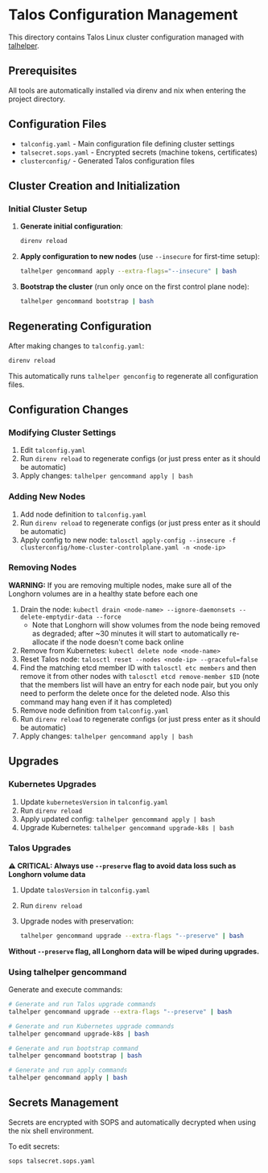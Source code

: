 # Talos Configuration Management

This directory contains Talos Linux cluster configuration managed with [talhelper](https://github.com/budimanjojo/talhelper).

## Prerequisites

All tools are automatically installed via direnv and nix when entering the project directory.

## Configuration Files

- `talconfig.yaml` - Main configuration file defining cluster settings
- `talsecret.sops.yaml` - Encrypted secrets (machine tokens, certificates)
- `clusterconfig/` - Generated Talos configuration files

## Cluster Creation and Initialization

### Initial Cluster Setup

1. **Generate initial configuration**:

   ```bash
   direnv reload
   ```

2. **Apply configuration to new nodes** (use `--insecure` for first-time setup):

   ```bash
   talhelper gencommand apply --extra-flags="--insecure" | bash
   ```

3. **Bootstrap the cluster** (run only once on the first control plane node):

   ```bash
   talhelper gencommand bootstrap | bash
   ```

## Regenerating Configuration

After making changes to `talconfig.yaml`:

```bash
direnv reload
```

This automatically runs `talhelper genconfig` to regenerate all configuration files.

## Configuration Changes

### Modifying Cluster Settings

1. Edit `talconfig.yaml`
2. Run `direnv reload` to regenerate configs (or just press enter as it should be automatic)
3. Apply changes: `talhelper gencommand apply | bash`

### Adding New Nodes

1. Add node definition to `talconfig.yaml`
2. Run `direnv reload` to regenerate configs (or just press enter as it should be automatic)
3. Apply config to new node: `talosctl apply-config --insecure -f clusterconfig/home-cluster-controlplane.yaml -n <node-ip>`

### Removing Nodes

**WARNING:** If you are removing multiple nodes, make sure all of the Longhorn volumes are in a healthy state before each one

1. Drain the node: `kubectl drain <node-name> --ignore-daemonsets --delete-emptydir-data --force`
   - Note that Longhorn will show volumes from the node being removed as degraded; after ~30 minutes it will start to automatically re-allocate if the node doesn't come back online
2. Remove from Kubernetes: `kubectl delete node <node-name>`
3. Reset Talos node: `talosctl reset --nodes <node-ip> --graceful=false`
4. Find the matching etcd member ID with `talosctl etc members` and then remove it from other nodes with `talosctl etcd remove-member $ID` (note that the members list will have an entry for each node pair, but you only need to perform the delete once for the deleted node. Also this command may hang even if it has completed)
5. Remove node definition from `talconfig.yaml`
6. Run `direnv reload` to regenerate configs (or just press enter as it should be automatic)
7. Apply changes: `talhelper gencommand apply | bash`

## Upgrades

### Kubernetes Upgrades

1. Update `kubernetesVersion` in `talconfig.yaml`
2. Run `direnv reload`
3. Apply updated config: `talhelper gencommand apply | bash`
4. Upgrade Kubernetes: `talhelper gencommand upgrade-k8s | bash`

### Talos Upgrades

**⚠️ CRITICAL: Always use `--preserve` flag to avoid data loss such as Longhorn volume data**

1. Update `talosVersion` in `talconfig.yaml`
2. Run `direnv reload`
3. Upgrade nodes with preservation:

   ```bash
   talhelper gencommand upgrade --extra-flags "--preserve" | bash
   ```

**Without `--preserve` flag, all Longhorn data will be wiped during upgrades.**

### Using talhelper gencommand

Generate and execute commands:

```bash
# Generate and run Talos upgrade commands
talhelper gencommand upgrade --extra-flags "--preserve" | bash

# Generate and run Kubernetes upgrade commands
talhelper gencommand upgrade-k8s | bash

# Generate and run bootstrap command
talhelper gencommand bootstrap | bash

# Generate and run apply commands
talhelper gencommand apply | bash
```

## Secrets Management

Secrets are encrypted with SOPS and automatically decrypted when using the nix shell environment.

To edit secrets:

```bash
sops talsecret.sops.yaml
```
